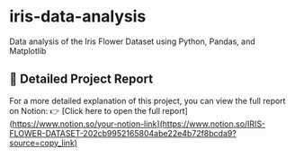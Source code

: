 # iris-data-analysis
Data analysis of the Iris Flower Dataset using Python, Pandas, and Matplotlib

## 📘 Detailed Project Report
For a more detailed explanation of this project, you can view the full report on Notion:
👉 [Click here to open the full report](https://www.notion.so/your-notion-link](https://www.notion.so/IRIS-FLOWER-DATASET-202cb9952165804abe22e4b72f8bcda9?source=copy_link)
